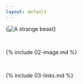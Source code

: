 ```yaml
---
layout: default
---
```


{![A strange beast](https://octodex.github.com/images/yaktocat.png)}

<br>

{% include 02-image.md %}

<br>

{% include 03-links.md %}

